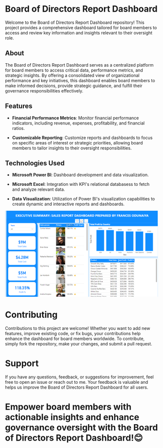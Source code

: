 # Board of Directors Report Dashboard

Welcome to the Board of Directors Report Dashboard repository! This project provides a comprehensive dashboard tailored for board members to access and review key information and insights relevant to their oversight role.

## About
The Board of Directors Report Dashboard serves as a centralized platform for board members to access critical data, performance metrics, and strategic insights. By offering a consolidated view of organizational performance and key initiatives, this dashboard enables board members to make informed decisions, provide strategic guidance, and fulfill their governance responsibilities effectively.

## Features
- **Financial Performance Metrics**: Monitor financial performance indicators, including revenue, expenses, profitability, and financial ratios.
  
- **Customizable Reporting**: Customize reports and dashboards to focus on specific areas of interest or strategic priorities, allowing board members to tailor insights to their oversight responsibilities.

## Technologies Used
- **Microsoft Power BI**: Dashboard development and data visualization.
  
- **Microsoft Excel**: Integration with KPI's relational databasess to fetch and analyze relevant data.
  
- **Data Visualization**: Utilization of Power BI's visualization capabilities to create dynamic and interactive reports and dashboards.
  

<img src = "https://github.com/Frances-Odunaiya/PowerBi_Dashboard/blob/main/Board%20of%20Directors%20Dashboard/Sales%20Report%20Dashboard.png" alt = "Sales Report Dashboard">


# Contributing
Contributions to this project are welcome! Whether you want to add new features, improve existing code, or fix bugs, your contributions help enhance the dashboard for board members worldwide. To contribute, simply fork the repository, make your changes, and submit a pull request.

# Support
If you have any questions, feedback, or suggestions for improvement, feel free to open an issue or reach out to me. Your feedback is valuable and helps us improve the Board of Directors Report Dashboard for all users.

# Empower board members with actionable insights and enhance governance oversight with the Board of Directors Report Dashboard!😊
